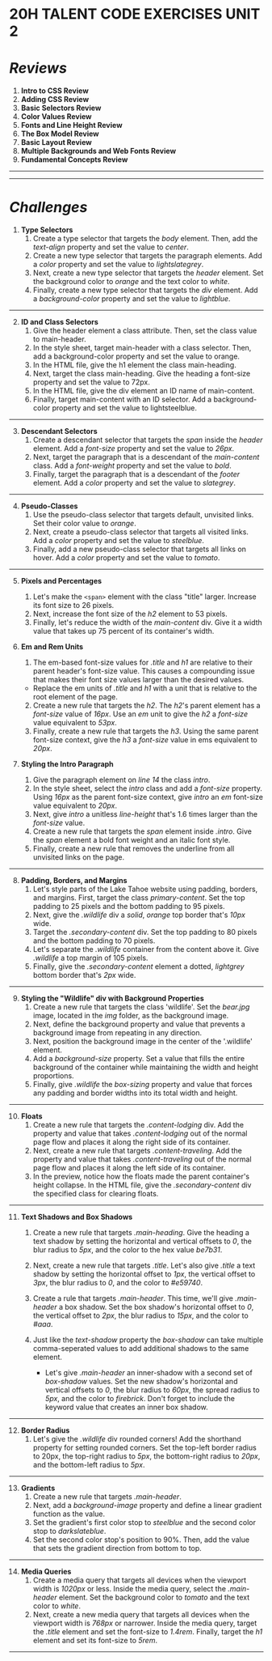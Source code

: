 # 20H TALENT CODE EXERCISES UNIT 2 #

# *Reviews* #
1. **Intro to CSS Review**
2. **Adding CSS Review**
3. **Basic Selectors Review**
4. **Color Values Review**
5. **Fonts and Line Height Review**
6. **The Box Model Review**
7. **Basic Layout Review**
8. **Multiple Backgrounds and Web Fonts Review**
9. **Fundamental Concepts Review**

---
---
# *Challenges* #
1. **Type Selectors**
    1. Create a type selector that targets the *body* element. Then, add the *text-align* property and set the value to *center*.
    2. Create a new type selector that targets the paragraph elements. Add a *color* property and set the value to *lightslategrey*.
    3. Next, create a new type selector that targets the *header* element. Set the background color to *orange* and the text color to *white*.
    4. Finally, create a new type selector that targets the *div* element. Add a *background-color* property and set the value to *lightblue*.
---
2. **ID and Class Selectors**
    1. Give the header element a class attribute. Then, set the class value to main-header.
    2. In the style sheet, target main-header with a class selector. Then, add a background-color property and set the value to orange.
    3. In the HTML file, give the h1 element the class main-heading.
    4. Next, target the class main-heading. Give the heading a font-size property and set the value to 72px.
    5. In the HTML file, give the div element an ID name of main-content.
    6. Finally, target main-content with an ID selector. Add a background-color property and set the value to lightsteelblue.
---
3. **Descendant Selectors**
    1. Create a descendant selector that targets the *span* inside the *header* element. Add a *font-size* property and set the value to *26px*.
    2. Next, target the paragraph that is a descendant of the *main-content* class. Add a *font-weight* property and set the value to *bold*.
    3. Finally, target the paragraph that is a descendant of the *footer* element. Add a *color* property and set the value to *slategrey*.
---
4. **Pseudo-Classes**
    1. Use the pseudo-class selector that targets default, unvisited links. Set their color value to *orange*.
    2. Next, create a pseudo-class selector that targets all visited links. Add a *color* property and set the value to *steelblue*.
    3. Finally, add a new pseudo-class selector that targets all links on hover. Add a *color* property and set the value to *tomato*.
---
5. **Pixels and Percentages**
    1. Let's make the `<span>` element with the class "title" larger. Increase its font size to 26 pixels.
    2. Next, increase the font size of the *h2* element to 53 pixels.
    3. Finally, let's reduce the width of the *main-content* div. Give it a width value that takes up 75 percent of its container's width.
6. **Em and Rem Units**
    1. The em-based font-size values for *.title* and *h1* are relative to their parent header's font-size value. This causes a compounding issue that makes their font size values larger than the desired values.

    -   Replace the em units of *.title* and *h1* with a unit that is relative to the root element of the page.
    2. Create a new rule that targets the *h2*. The *h2*'s parent element has a *font-size* value of *16px*. Use an *em* unit to give the *h2* a *font-size* value equivalent to *53px*.
    3. Finally, create a new rule that targets the *h3*. Using the same parent font-size context, give the *h3* a *font-size* value in ems equivalent to *20px*.
7. **Styling the Intro Paragraph**
    1. Give the paragraph element on *line 14* the class *intro*.
    2. In the style sheet, select the *intro* class and add a *font-size* property. Using *16px* as the parent font-size context, give *intro* an *em* font-size value equivalent to *20px*.
    3. Next, give *intro* a unitless *line-height* that's 1.6 times larger than the *font-size* value.
    4. Create a new rule that targets the *span* element inside *.intro*. Give the *span* element a bold font weight and an italic font style.
    5. Finally, create a new rule that removes the underline from all unvisited links on the page.
---
8. **Padding, Borders, and Margins**
    1. Let's style parts of the Lake Tahoe website using padding, borders, and margins. First, target the class *primary-content*. Set the top padding to 25 pixels and the bottom padding to 95 pixels.
    2. Next, give the *.wildlife* div a *solid*, *orange* top border that's *10px* wide.
    3. Target the *.secondary-content* div. Set the top padding to 80 pixels and the bottom padding to 70 pixels.
    4. Let's separate the *.wildlife* container from the content above it. Give *.wildlife* a top margin of 105 pixels.
    5. Finally, give the *.secondary-content* element a dotted, *lightgrey* bottom border that's *2px* wide.
---
9. **Styling the "Wildlife" div with Background Properties**
    1. Create a new rule that targets the class 'wildlife'. Set the *bear.jpg* image, located in the *img* folder, as the background image.
    2. Next, define the background property and value that prevents a background image from repeating in any direction.
    3. Next, position the background image in the center of the '.wildlife' element.
    4. Add a *background-size* property. Set a value that fills the entire background of the container while maintaining the width and height proportions.
    5. Finally, give *.wildlife* the *box-sizing* property and value that forces any padding and border widths into its total width and height.
---
10. **Floats**
    1. Create a new rule that targets the *.content-lodging* div. Add the property and value that takes *.content-lodging* out of the normal page flow and places it along the right side of its container.
    2. Next, create a new rule that targets *.content-traveling*. Add the property and value that takes *.content-traveling* out of the normal page flow and places it along the left side of its container. 
    3. In the preview, notice how the floats made the parent container's height collapse. In the HTML file, give the *.secondary-content* div the specified class for clearing floats.
---
11. **Text Shadows and Box Shadows**
    1. Create a new rule that targets *.main-heading*. Give the heading a text shadow by setting the horizontal and vertical offsets to *0*, the blur radius to *5px*, and the color to the hex value *be7b31*. 
    2. Next, create a new rule that targets *.title*. Let's also give *.title* a text shadow by setting the horizontal offset to *1px*, the vertical offset to *3px*, the blur radius to *0*, and the color to *#e59740*. 
    3. Create a rule that targets *.main-header*. This time, we'll give *.main-header* a box shadow. Set the box shadow's horizontal offset to *0*, the vertical offset to *2px*, the blur radius to *15px*, and the color to *#aaa*. 
    4. Just like the *text-shadow* property the *box-shadow* can take multiple comma-seperated values to add additional shadows to the same element.

        - Let's give *.main-header* an inner-shadow with a second set of *box-shadow* values. Set the new shadow's horizontal and vertical offsets to *0*, the blur radius to *60px*, the spread radius to *5px*, and the color to *firebrick*. Don't forget to include the keyword value that creates an inner box shadow.
---
12. **Border Radius**
    1. Let's give the *.wildlife* div rounded corners! Add the shorthand property for setting rounded corners. Set the top-left border radius to 20px, the top-right radius to *5px*, the bottom-right radius to *20px*, and the bottom-left radius to *5px*.
---
13. **Gradients**
    1. Create a new rule that targets *.main-header*.
    2. Next, add a *background-image* property and define a linear gradient function as the value.
    3. Set the gradient's first color stop to *steelblue* and the second color stop to *darkslateblue*.
    4. Set the second color stop's position to 90%. Then, add the value that sets the gradient direction from bottom to top.
---
14. **Media Queries**
    1. Create a media query that targets all devices when the viewport width is *1020px* or less. Inside the media query, select the *.main-header* element. Set the background color to *tomato* and the text color to *white*. 
    2. Next, create a new media query that targets all devices when the viewport width is *768px* or narrower. Inside the media query, target the *.title* element and set the font-size to *1.4rem*. Finally, target the *h1* element and set its font-size to *5rem*.
---